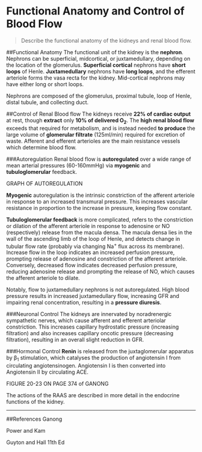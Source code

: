 # Functional Anatomy and Control of Blood Flow
>Describe the functional anatomy of the kidneys and renal blood flow.

##Functional Anatomy
The functional unit of the kidney is the **nephron**. Nephrons can be superficial, midcortical, or juxtamedullary, depending on the location of the glomerulus. **Superficial cortical** nephrons have **short loops** of Henle. **Juxtamedullary** nephrons have **long loops**, and the efferent arteriole forms the vasa recta for the kidney. Mid-cortical nephrons may have either long or short loops.

Nephrons are composed of the glomerulus, proximal tubule, loop of Henle, distal tubule, and collecting duct.

##Control of Renal Blood flow
The kidneys receive **22% of cardiac output** at rest, though **extract** only **10% of delivered O<sub>2</sub>**. The **high renal blood flow** exceeds that required for metabolism, and is instead needed **to produce** the large volume of **glomerular filtrate** (125ml/min) required for excretion of waste. Afferent and efferent arterioles are the main resistance vessels which determine blood flow.


###Autoregulation
Renal blood flow is **autoregulated** over a wide range of mean arterial pressures (60-160mmHg) via **myogenic** and **tubuloglomerular** feedback.

GRAPH OF AUTOREGULATION

**Myogenic** autoregulation is the intrinsic constriction of the afferent arteriole in response to an increased transmural pressure. This increases vascular resistance in proportion to the increase in pressure, keeping flow constant.

**Tubuloglomerular feedback** is more complicated, refers to the constriction or dilation of the afferent arteriole in response to adenosine or NO (respectively) release from the macula densa. The macula densa lies in the wall of the ascending limb of the loop of Henle, and detects change in tubular flow rate (probably via changing Na<sup>+</sup> flux across its membrane). Increase flow in the loop indicates an increased perfusion pressure, prompting release of adenosine and constriction of the afferent arteriole. Conversely, decreased flow indicates decreased perfusion pressure, reducing adenosine release and prompting the release of NO, which causes the afferent arteriole to dilate.

Notably, flow to juxtamedullary nephrons is not autoregulated. High blood pressure results in increased juxtamedullary flow, increasing GFR and impairing renal concentration, resulting in a **pressure diuresis**.

###Neuronal Control
The kidneys are innervated by noradrenergic sympathetic nerves, which cause afferent and efferent arteriolar constriction. This increases capillary hydrostatic pressure (increasing filtration) and also increases capillary oncotic pressure (decreasing filtration), resulting in an overall slight reduction in GFR.

###Hormonal Control
**Renin** is released from the juxtaglomerular apparatus by β<sub>1</sub> stimulation, which catalyses the production of angiotensin I from circulating angiotensinogen. Angiotensin I is then converted into Angiotensin II by circulating ACE.

FIGURE 20-23 ON PAGE 374 of GANONG

The actions of the RAAS are described in more detail in the endocrine functions of the kidney.

---
##References
Ganong

Power and Kam

Guyton and Hall 11th Ed